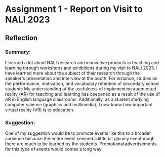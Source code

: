 # Assignment 1 - Report on Visit to NALI 2023

## Reflection

### Summary:

I learned a lot about NALI research and innovative products in teaching and learning through workshops and exhibitions during my visit to NALI 2023. I have learned more about the subject of their research through the speaker's presentation and interview at the booth. For instance, studies on the performance, motivation, and vocabulary retention of secondary school students My understanding of the usefulness of implementing augmented reality (AR) for teaching and learning has deepened as a result of the use of AR in English language classrooms. Additionally, as a student studying computer science (graphics and multimedia), I now know how important virtual reality (VR) is to education.

### Suggestion:
One of my suggestion would be to promote events like this to a broader audience because the entire event seemed a little bit gloomy eventhough there are much to be learned by the students. Promotional advertisements for this type of events would comes a long way.
